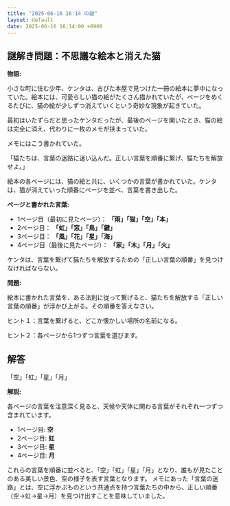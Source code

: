 ```yaml
---
title: "2025-06-16 16:14 の謎"
layout: default
date: 2025-06-16 16:14:00 +0900
---
```

## 謎解き問題：不思議な絵本と消えた猫

**物語:**

小さな町に住む少年、ケンタは、古びた本屋で見つけた一冊の絵本に夢中になっていた。絵本には、可愛らしい猫の絵がたくさん描かれていたが、ページをめくるたびに、猫の絵が少しずつ消えていくという奇妙な現象が起きていた。

最初はいたずらだと思ったケンタだったが、最後のページを開いたとき、猫の絵は完全に消え、代わりに一枚のメモが挟まっていた。

メモにはこう書かれていた。

「猫たちは、言葉の迷路に迷い込んだ。正しい言葉を順番に繋げ、猫たちを解放せよ。」

絵本の各ページには、猫の絵と共に、いくつかの言葉が書かれていた。ケンタは、猫が消えていった順番にページを並べ、言葉を書き出した。

**ページと書かれた言葉:**

*   1ページ目（最初に見たページ）： **「雨」「猫」「空」「本」**
*   2ページ目： **「虹」「窓」「鳥」「鍵」**
*   3ページ目： **「風」「花」「星」「海」**
*   4ページ目（最後に見たページ）： **「家」「木」「月」「火」**

ケンタは、言葉を繋げて猫たちを解放するための「正しい言葉の順番」を見つけなければならない。

**問題:**

絵本に書かれた言葉を、ある法則に従って繋げると、猫たちを解放する「正しい言葉の順番」が浮かび上がる。その順番を答えなさい。

ヒント１：言葉を繋げると、どこか懐かしい場所の名前になる。

ヒント２：各ページから1つずつ言葉を選びます。

## 解答

「空」「虹」「星」「月」

**解説:**

各ページの言葉を注意深く見ると、天候や天体に関わる言葉がそれぞれ一つずつ含まれています。

*   1ページ目: **空**
*   2ページ目: **虹**
*   3ページ目: **星**
*   4ページ目: **月**

これらの言葉を順番に並べると、「空」「虹」「星」「月」となり、誰もが見たことのある美しい景色、空の様子を表す言葉となります。
メモにあった「言葉の迷路」とは、空に浮かぶものという共通点を持つ言葉たちの中から、正しい順番（空→虹→星→月）を見つけ出すことを意味していました。

